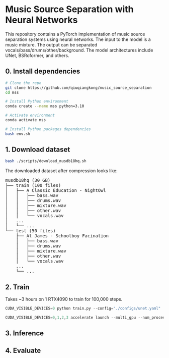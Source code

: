 # Music Source Separation with Neural Networks

This repository contains a PyTorch implementation of music source separation systems using neural networks. The input to the model is a music mixture. The output can be separated vocals/bass/drums/other/background. The model architectures include UNet, BSRoformer, and others.

## 0. Install dependencies

```bash
# Clone the repo
git clone https://github.com/qiuqiangkong/music_source_separation
cd mss

# Install Python environment
conda create --name mss python=3.10

# Activate environment
conda activate mss

# Install Python packages dependencies
bash env.sh
```

## 1. Download dataset

```bash
bash ./scripts/download_musdb18hq.sh
```

The downloaded dataset after compression looks like:

<pre>
musdb18hq (30 GB)
├── train (100 files)
│   ├── A Classic Education - NightOwl
│   │   ├── bass.wav
│   │   ├── drums.wav
│   │   ├── mixture.wav
│   │   ├── other.wav
│   │   └── vocals.wav
│   ... 
│   └── ...
└── test (50 files)
    ├── Al James - Schoolboy Facination
    │   ├── bass.wav
    │   ├── drums.wav
    │   ├── mixture.wav
    │   ├── other.wav
    │   └── vocals.wav
    ... 
    └── ...
</pre>

## 2. Train

Takes \~3 hours on 1 RTX4090 to train for 100,000 steps.

```python
CUDA_VISIBLE_DEVICES=0 python train.py --config="./configs/unet.yaml"
```

```python
CUDA_VISIBLE_DEVICES=0,1,2,3 accelerate launch --multi_gpu --num_processes 4 train_accelerate.py --config="./configs/unet.yaml"
```

## 3. Inference

## 4. Evaluate

